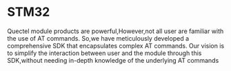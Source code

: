 # STM32
Quectel module products are powerful,However,not all user are familiar with the use of AT commands. So,we have meticulously developed a comprehensive SDK that encapsulates complex AT commands. Our vision is to simplify the interaction between user and the module through this SDK,without needing in-depth knowledge of the underlying AT commands
